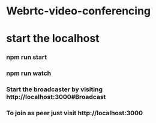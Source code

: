# Webrtc-video-conferencing

# start the localhost 

### npm run start
### npm run watch

### Start the broadcaster by visiting http://localhost:3000#Broadcast

### To join as peer just visit http://localhost:3000

